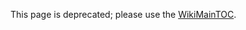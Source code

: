 This page is deprecated; please use the [WikiMainTOC](http://code.google.com/p/mosquino/wiki/WikiMainTOC).
